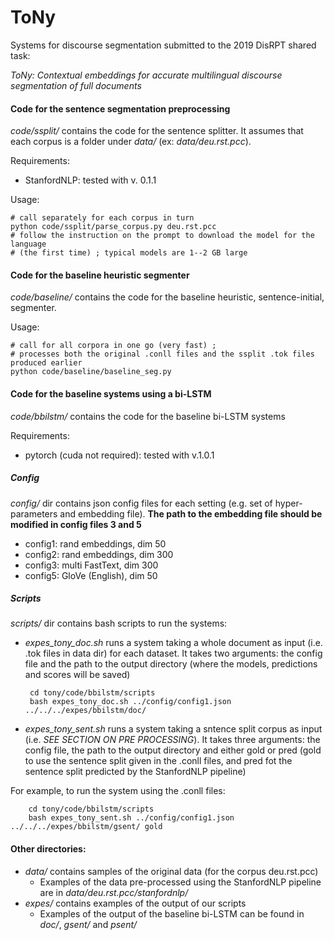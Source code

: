 # ToNy

Systems for discourse segmentation submitted  to the 2019 DisRPT shared task:

*ToNy: Contextual embeddings for accurate multilingual discourse segmentation of full documents*

#### Code for the sentence segmentation preprocessing
*code/ssplit/* contains the code for the sentence splitter.
It assumes that each corpus is a folder under *data/* (ex: *data/deu.rst.pcc*).

Requirements:

* StanfordNLP: tested with v. 0.1.1

Usage:
```
# call separately for each corpus in turn
python code/ssplit/parse_corpus.py deu.rst.pcc
# follow the instruction on the prompt to download the model for the language
# (the first time) ; typical models are 1--2 GB large
```

#### Code for the baseline heuristic segmenter
*code/baseline/* contains the code for the baseline heuristic, sentence-initial, segmenter.

Usage:
```
# call for all corpora in one go (very fast) ;
# processes both the original .conll files and the ssplit .tok files produced earlier
python code/baseline/baseline_seg.py
```

#### Code for the baseline systems using a bi-LSTM

*code/bbilstm/* contains the code for the baseline bi-LSTM systems

Requirements:

* pytorch (cuda not required): tested with v.1.0.1

##### Config

*config/* dir contains json config files for each setting (e.g. set of hyper-parameters and embedding file). **The path to the embedding file should be modified in config files 3 and 5**

* config1: rand embeddings, dim 50
* config2: rand embeddings, dim 300
* config3: multi FastText, dim 300
* config5: GloVe (English), dim 50

##### Scripts

 *scripts/* dir contains bash scripts to run the systems:
 
 * *expes_tony_doc.sh* runs a system taking a whole document as input (i.e. .tok files in data dir) for each dataset. It takes two arguments: the config file and the path to the output directory (where the models, predictions and scores will be saved)

		cd tony/code/bbilstm/scripts
		bash expes_tony_doc.sh ../config/config1.json ../../../expes/bbilstm/doc/

* *expes_tony_sent.sh* runs a system taking a sntence split corpus as input (i.e. *SEE SECTION ON PRE PROCESSING*). It takes three arguments: the config file, the path to the output directory and either gold or pred (gold to use the sentence split given in the .conll files, and pred fot the sentence split predicted by the StanfordNLP pipeline)

For example, to run the system using the .conll files:

		cd tony/code/bbilstm/scripts
		bash expes_tony_sent.sh ../config/config1.json ../../../expes/bbilstm/gsent/ gold


#### Other directories:

* *data/* contains samples of the original data (for the corpus deu.rst.pcc)
	* Examples of the data pre-processed using the StanfordNLP pipeline are in *data/deu.rst.pcc/stanfordnlp/*
* *expes/* contains examples of the output of our scripts
	* Examples of the output of the baseline bi-LSTM can be found in *doc/*, *gsent/* and *psent/*
